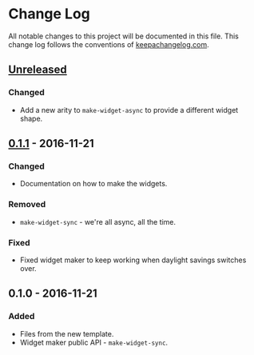 # Change Log
All notable changes to this project will be documented in this file. This change log follows the conventions of [keepachangelog.com](http://keepachangelog.com/).

## [Unreleased]
### Changed
- Add a new arity to `make-widget-async` to provide a different widget shape.

## [0.1.1] - 2016-11-21
### Changed
- Documentation on how to make the widgets.

### Removed
- `make-widget-sync` - we're all async, all the time.

### Fixed
- Fixed widget maker to keep working when daylight savings switches over.

## 0.1.0 - 2016-11-21
### Added
- Files from the new template.
- Widget maker public API - `make-widget-sync`.

[Unreleased]: https://github.com/your-name/caves/compare/0.1.1...HEAD
[0.1.1]: https://github.com/your-name/caves/compare/0.1.0...0.1.1
